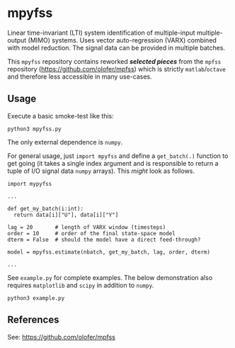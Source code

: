 # mpyfss

Linear time-invariant (LTI) system identification of multiple-input multiple-output (MIMO) systems. Uses vector auto-regression (VARX) combined with model reduction. The signal data can be provided in multiple batches. 

This `mpyfss` repository contains reworked ***selected pieces*** from the `mpfss` repository (https://github.com/olofer/mpfss) which is strictly `matlab`/`octave` and therefore less accessible in many use-cases.  

## Usage

Execute a basic smoke-test like this:
```
python3 mpyfss.py
```
The only external dependence is `numpy`.

For general usage, just `import mpyfss` and define a `get_batch(.)` function to get going (it takes a single index argument and is responsible to return a tuple of I/O signal data `numpy` arrays). This *might* look as follows.

```
import mypyfss

...

def get_my_batch(i:int):
  return data[i]["U"], data[i]["Y"]

lag = 20       # length of VARX window (timesteps)
order = 10     # order of the final state-space model
dterm = False  # should the model have a direct feed-through?

model = mpyfss.estimate(nbatch, get_my_batch, lag, order, dterm)

...
```

See `example.py` for complete examples. The below demonstration also requires `matplotlib` and `scipy` in addition to `numpy`.

```
python3 example.py
```

## References

See: https://github.com/olofer/mpfss
